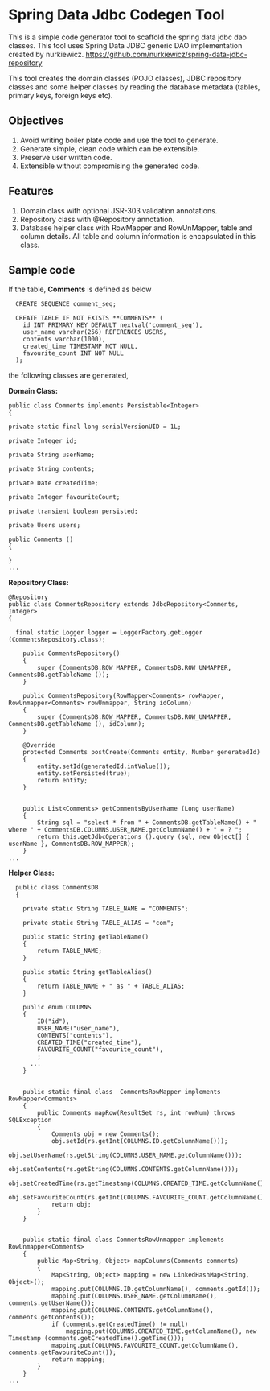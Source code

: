 Spring Data Jdbc Codegen Tool
=============================

This is a simple code generator tool to scaffold the spring data jdbc dao classes.
This tool uses Spring Data JDBC generic DAO implementation created by nurkiewicz.
https://github.com/nurkiewicz/spring-data-jdbc-repository

 
This tool creates the domain classes (POJO classes), JDBC repository classes and some helper classes by reading the database metadata (tables, primary keys, foreign keys etc).

Objectives
----------
  1. Avoid writing boiler plate code and use the tool to generate.
  2. Generate simple, clean code which can be extensible. 
  3. Preserve user written code.
  4. Extensible without compromising the generated code.

Features
--------
  1. Domain class with optional JSR-303 validation annotations.
  2. Repository class with @Repository annotation.
  3. Database helper class with RowMapper and RowUnMapper, table and column details. All table and column information is encapsulated in this class.
  

Sample code
-----------
  If the table, **Comments** is defined as below
  
      CREATE SEQUENCE comment_seq;

      CREATE TABLE IF NOT EXISTS **COMMENTS** (
        id INT PRIMARY KEY DEFAULT nextval('comment_seq'),
      	user_name varchar(256) REFERENCES USERS,
      	contents varchar(1000),
      	created_time TIMESTAMP NOT NULL,
      	favourite_count INT NOT NULL
      );
      
  the following classes are generated,


  **Domain Class:**
  
    public class Comments implements Persistable<Integer>
    {
    
    private static final long serialVersionUID = 1L;
    
    private Integer id;
    
    private String userName;
    
    private String contents;
    
    private Date createdTime;
    
    private Integer favouriteCount;
    
    private transient boolean persisted;
    
    private Users users;
    
    public Comments ()
    {
    
    }
    ...

  
  **Repository Class:**
  
    @Repository
    public class CommentsRepository extends JdbcRepository<Comments, Integer>
    {
    
      final static Logger logger = LoggerFactory.getLogger (CommentsRepository.class);
    
    	public CommentsRepository()
    	{
    		super (CommentsDB.ROW_MAPPER, CommentsDB.ROW_UNMAPPER, CommentsDB.getTableName ());
    	}
    
    	public CommentsRepository(RowMapper<Comments> rowMapper, RowUnmapper<Comments> rowUnmapper, String idColumn)
    	{
    		super (CommentsDB.ROW_MAPPER, CommentsDB.ROW_UNMAPPER, CommentsDB.getTableName (), idColumn);
    	}
    
    	@Override
    	protected Comments postCreate(Comments entity, Number generatedId)
    	{
    		entity.setId(generatedId.intValue());
    		entity.setPersisted(true);
    		return entity;
    	}
    
    
    	public List<Comments> getCommentsByUserName (Long userName)
    	{
    		String sql = "select * from " + CommentsDB.getTableName() + " where " + CommentsDB.COLUMNS.USER_NAME.getColumnName() + " = ? ";
    		return this.getJdbcOperations ().query (sql, new Object[] { userName }, CommentsDB.ROW_MAPPER);
    	}
    ...
    
  **Helper Class:**
  
      public class CommentsDB
      {
      
        private static String TABLE_NAME = "COMMENTS";
      
      	private static String TABLE_ALIAS = "com";
      
      	public static String getTableName()
      	{
      		return TABLE_NAME;
      	}
      
      	public static String getTableAlias()
      	{
      		return TABLE_NAME + " as " + TABLE_ALIAS;
      	}
      
      	public enum COLUMNS
      	{
      		ID("id"),
      		USER_NAME("user_name"),
      		CONTENTS("contents"),
      		CREATED_TIME("created_time"),
      		FAVOURITE_COUNT("favourite_count"),
      		;
          ...
        }
        
    
    	public static final class  CommentsRowMapper implements RowMapper<Comments>
    	{
    		public Comments mapRow(ResultSet rs, int rowNum) throws SQLException 
    		{
    			Comments obj = new Comments();
    			obj.setId(rs.getInt(COLUMNS.ID.getColumnName()));
    			obj.setUserName(rs.getString(COLUMNS.USER_NAME.getColumnName()));
    			obj.setContents(rs.getString(COLUMNS.CONTENTS.getColumnName()));
    			obj.setCreatedTime(rs.getTimestamp(COLUMNS.CREATED_TIME.getColumnName()));
    			obj.setFavouriteCount(rs.getInt(COLUMNS.FAVOURITE_COUNT.getColumnName()));
    			return obj;
    		}
    	}
    
    	
    	public static final class CommentsRowUnmapper implements RowUnmapper<Comments>
    	{
    		public Map<String, Object> mapColumns(Comments comments)
    		{
    			Map<String, Object> mapping = new LinkedHashMap<String, Object>();
    			mapping.put(COLUMNS.ID.getColumnName(), comments.getId());
    			mapping.put(COLUMNS.USER_NAME.getColumnName(), comments.getUserName());
    			mapping.put(COLUMNS.CONTENTS.getColumnName(), comments.getContents());
    			if (comments.getCreatedTime() != null)
    				mapping.put(COLUMNS.CREATED_TIME.getColumnName(), new Timestamp (comments.getCreatedTime().getTime()));
    			mapping.put(COLUMNS.FAVOURITE_COUNT.getColumnName(), comments.getFavouriteCount());
    			return mapping;
    		}
    	}
    ...

